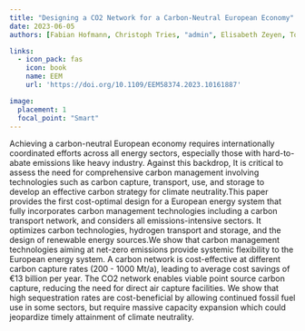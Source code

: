```yaml
---
title: "Designing a CO2 Network for a Carbon-Neutral European Economy"
date: 2023-06-05
authors: [Fabian Hofmann, Christoph Tries, "admin", Elisabeth Zeyen, Tom Brown]

links:
  - icon_pack: fas
    icon: book
    name: EEM
    url: 'https://doi.org/10.1109/EEM58374.2023.10161887'

image:
  placement: 1
  focal_point: "Smart"
---
```


Achieving a carbon-neutral European economy requires internationally coordinated efforts across all energy sectors, especially those with hard-to-abate emissions like heavy industry. Against this backdrop, It is critical to assess the need for comprehensive carbon management involving technologies such as carbon capture, transport, use, and storage to develop an effective carbon strategy for climate neutrality.This paper provides the first cost-optimal design for a European energy system that fully incorporates carbon management technologies including a carbon transport network, and considers all emissions-intensive sectors. It optimizes carbon technologies, hydrogen transport and storage, and the design of renewable energy sources.We show that carbon management technologies aiming at net-zero emissions provide systemic flexibility to the European energy system. A carbon network is cost-effective at different carbon capture rates (200 - 1000 Mt/a), leading to average cost savings of €13 billion per year. The CO2 network enables viable point source carbon capture, reducing the need for direct air capture facilities. We show that high sequestration rates are cost-beneficial by allowing continued fossil fuel use in some sectors, but require massive capacity expansion which could jeopardize timely attainment of climate neutrality.